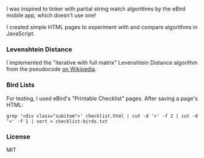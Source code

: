 I was inspired to tinker with partial string match algorithms by the eBird mobile app, which doesn't use one!

I created simple HTML pages to experiment with and compare algorithms in JavaScript.

### Levenshtein Distance

I implemented the "iterative with full matrix" Levenshtein Distance algorithm from the pseudocode [on Wikipedia](https://en.wikipedia.org/wiki/Levenshtein_distance).

### Bird Lists

For testing, I used eBird's "Printable Checklist" pages.  After saving a page's HTML:

    grep '<div class="subitem">' checklist.html | cut -d '>' -f 2 | cut -d '<' -f 1 | sort > checklist-birds.txt

### License
MIT
